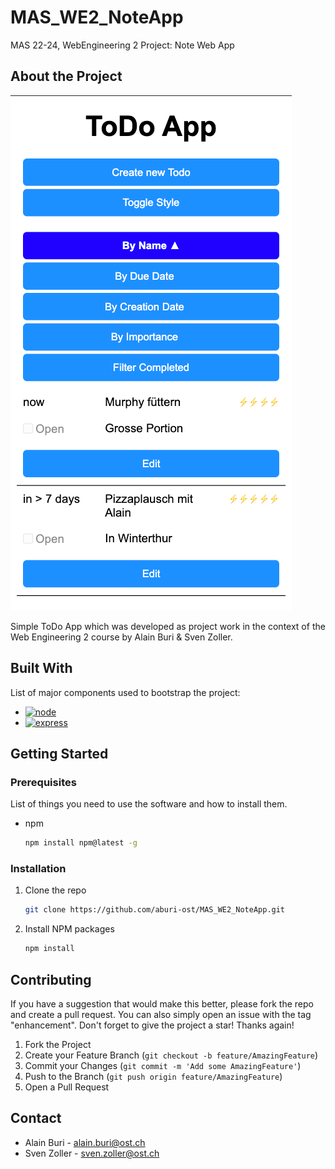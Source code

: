# MAS_WE2_NoteApp

MAS 22-24, WebEngineering 2 Project: Note Web App

## About the Project
![screenshot.png](screenshot.png)

Simple ToDo App which was developed as project work in the context of the Web Engineering 2 course by Alain Buri & Sven Zoller.

## Built With

List of major components used to bootstrap the project:

* [![node][node.js]][node-url]
* [![express][express.js]][express-url]

## Getting Started

### Prerequisites

List of things you need to use the software and how to install them.
* npm
  ```sh
  npm install npm@latest -g
  ```

### Installation

1. Clone the repo
   ```sh
   git clone https://github.com/aburi-ost/MAS_WE2_NoteApp.git
   ```
2. Install NPM packages
   ```sh
   npm install
   ```

## Contributing

If you have a suggestion that would make this better, please fork the repo and create a pull request. You can also simply open an issue with the tag "enhancement".
Don't forget to give the project a star! Thanks again!

1. Fork the Project
2. Create your Feature Branch (`git checkout -b feature/AmazingFeature`)
3. Commit your Changes (`git commit -m 'Add some AmazingFeature'`)
4. Push to the Branch (`git push origin feature/AmazingFeature`)
5. Open a Pull Request

## Contact
- Alain Buri - alain.buri@ost.ch
- Sven Zoller - sven.zoller@ost.ch

<!-- MARKDOWN LINKS & IMAGES -->
[node.js]: https://img.shields.io/badge/node.js-6DA55F?style=for-the-badge&logo=node.js&logoColor=white
[node-url]: https://nodejs.org/
[express.js]: https://img.shields.io/badge/express.js-%23404d59.svg?style=for-the-badge&logo=express&logoColor=%2361DAFB
[express-url]: https://expressjs.com
